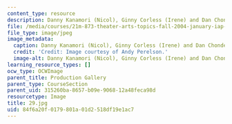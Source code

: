 ```yaml
---
content_type: resource
description: Danny Kanamori (Nicol), Ginny Corless (Irene) and Dan Chonde (James).
file: /media/courses/21m-873-theater-arts-topics-fall-2004-january-iap-2005/84f6a20f0179801a01d2518df19e1ac7_29.jpg
file_type: image/jpeg
image_metadata:
  caption: Danny Kanamori (Nicol), Ginny Corless (Irene) and Dan Chonde (James).
  credit: 'Credit: Image courtesy of Andy Perelson.'
  image-alt: Danny Kanamori (Nicol), Ginny Corless (Irene) and Dan Chonde (James).
learning_resource_types: []
ocw_type: OCWImage
parent_title: Production Gallery
parent_type: CourseSection
parent_uid: 315260ba-8657-b09e-9068-12a48feca98d
resourcetype: Image
title: 29.jpg
uid: 84f6a20f-0179-801a-01d2-518df19e1ac7
---
```

